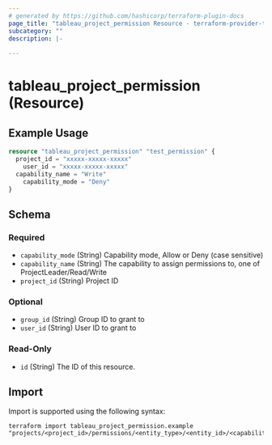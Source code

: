 ```yaml
---
# generated by https://github.com/hashicorp/terraform-plugin-docs
page_title: "tableau_project_permission Resource - terraform-provider-tableau"
subcategory: ""
description: |-
  
---
```


# tableau_project_permission (Resource)



## Example Usage

```terraform
resource "tableau_project_permission" "test_permission" {
  project_id = "xxxxx-xxxxx-xxxxx"
	user_id = "xxxxx-xxxxx-xxxxx"
  capability_name = "Write"
	capability_mode = "Deny"
}
```

<!-- schema generated by tfplugindocs -->
## Schema

### Required

- `capability_mode` (String) Capability mode, Allow or Deny (case sensitive)
- `capability_name` (String) The capability to assign permissions to, one of ProjectLeader/Read/Write
- `project_id` (String) Project ID

### Optional

- `group_id` (String) Group ID to grant to
- `user_id` (String) User ID to grant to

### Read-Only

- `id` (String) The ID of this resource.

## Import

Import is supported using the following syntax:

```shell
terraform import tableau_project_permission.example "projects/<project_id>/permissions/<entity_type>/<entity_id>/<capability_name>/<capability_mode>"
```

